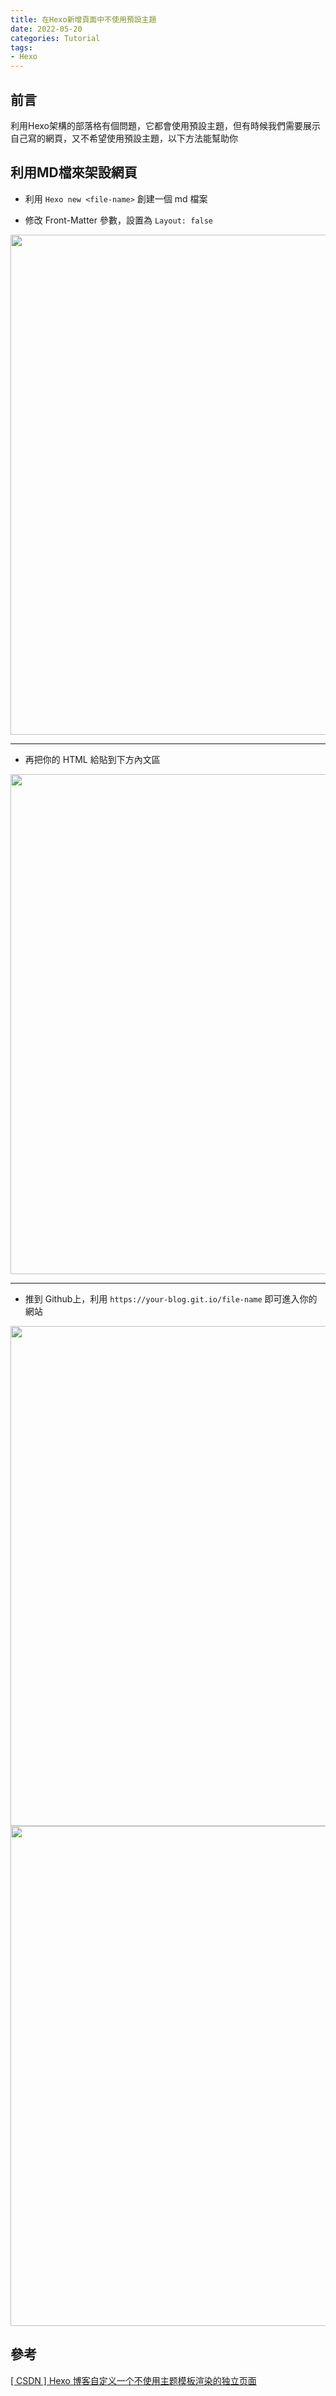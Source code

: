 ```yaml
---
title: 在Hexo新增頁面中不使用預設主題
date: 2022-05-20
categories: Tutorial
tags:
- Hexo
---
```


## 前言

利用Hexo架構的部落格有個問題，它都會使用預設主題，但有時候我們需要展示自己寫的網頁，又不希望使用預設主題，以下方法能幫助你

<!--more-->

## 利用MD檔來架設網頁

+ 利用 `Hexo new <file-name>` 創建一個 md 檔案



+ 修改 Front-Matter 參數，設置為 `Layout: false` 

<img src="https://lh3.googleusercontent.com/HS0PBPmgVs2WQyzdT0lwT2YcKQ3cCbMhxut3UByeJU3_NQLJ7vxWsOLlxjq3hxrPgHEGmBPqx8RAuYAkfUNuVs6lqw9hb_l9slJCyJH69FndO8b_lyRbpuG-NoTOoZtDwh5SYpinjx1k4wrOQ4VlcxO3hFAykeLbWnVZV0rITpQrrgh8WbyQKXt5qwEOB8J7JV-pucy8BnxivATYje6fvQDrTlj4WCJhnLXeAz0f5gwEhbYPVmfYuBsLAA4IQqhAzPi46yPajumK_4NdeVgG5N2xhpjhxcX9MNkfbz7DyrG57QiP6CsJ_h_NQrRtxEQnWolq9BMEXCbyduL-pFilaDAD9_GBlbrcIiwGz1rzV4kgNXoKpzWLkFIIkz-nqlW6fNOCTurE3bu07ARzQat1u6IePFXzPhXdMk09hncoZnbsk2GsEj6ahhUR6mfvrMN7noQGLRypoPeWqIwxrwgtTWwosg0lx-zSq8cAUCO5GZBmY03B3NX04CedrwjSeNaDKvGBNI188Y8awEkZDpBNi015J6DncvVIYBSdH7kEjzrJ2t0ttnELpCr3wfQ9EvweG6DcNUZAVxBDDFSkRP5nMLT_mYE7IjXGm3NX18AVwqeXE68txjI-aEqOhpMc-XPlnJg3kckg38EifSSrj2d4hKhrDbXNckzVSb-UITQD17N3NdCCSItuo1Tw7DgE8nq9SMa_bydEiF4V8r02rG5fs_cNd0GyqE2SrCjeIDAHNeUZPwIN0sPoE042nKI=w972-h318-no?authuser=0" width="800px" />

------

+ 再把你的 HTML 給貼到下方內文區

<img src="https://lh3.googleusercontent.com/fc-RLAxuAy5jSZOujqIOs6FCrMxw4xClxUWvNyZ8mHyLGkOItuM0ywnBtDzLD5lKmucle4wt8_T1r9liyjbKbllmvWb7n1onuVGTYlyjjXAz8bGzt4l23EBQTS7zvwTaMTBHWg4xI7eswrisg8mxpGabIUNkttz4FyGgEmUxi-2gU67TP96hmT29BVLoW1Qeek4egmOM6Zp56XMmu59IGuJ3dEpyyHt1AOd7xo0qU6Gs5vhwYGQXfbkxWDc6u7Qnv6hYVlENlUNAXayD1FugEdkWSf53Cn-KjDpquqibilXDp_7ASn4vCm4lZKcyQD5jTY8823GPZLOnF-eWqrRsOFzpIVKffdFVJnCttFXR2CrfEefjbrynNZVnJzicW1uab11ihUjGuWnDlDXIwga7RgoNQeMvKZPOvvBbv5h1t0A_4LTB3TWDq5cjdJaBG_qQUhfhIr5BTq-1ZaIr_QvcOij0KYgVGDIf09X5QBhdQhDYd-uZwv6aOP1vQPANWBSGznbLtG6XApU-vX2HLCvL2ejN14u8TU08CPBhEnH0y-8Z1e4uvrcYDxHWOBiFeNW8fx18DcC4d3eBAzNNO3BegJEazkl8FvAqBOOxkO1MWxX-1RUyAXBevS4vlqlEDWT1qhZAvazLXkYlc2j8FDIgtz7ugM-wElojtzKsAm2WqRHnOGOg5EVxdP-nStLkDxxTyFRe9SALd6yJtwa0wE5QMqj7pWzJgt9SM7wXV_j_xAH2Hk1bgadpI23ZjsY=w981-h842-no?authuser=0" width="800px" />

------

+ 推到 Github上，利用 `https://your-blog.git.io/file-name` 即可進入你的網站

<img src="https://lh3.googleusercontent.com/I9kqPqka3UEVcAUjrXJ742-n-AgU6lvpADvViH3jHeOR211G2iQlzpYLz4I6h7j_k2j8eZeR7j2vdd104kXOka_xOckdXn4eYBI1ANkbyou_FO-7ZGpjaWVNqvT6l_l6dKe8RSV1a1ISKqJ6zt18usYb-YkdsgrIvrUDvk6YkInbFEUanKuRR-iFOVuPvYY2FybNjv7h7fCwYrhJPjDnnhdW5qYq6YXRSEwrehFUI8gkXotUi-elDk_8ilkP7sh7N8Tt9N4VqXZjkYqtHOqq1kylyswU1NcdEqfi__aN_yak4ZjJBNvstBpe5X-B3nDTitBdZ13Hi4IN3ablSK75akuYYV98-UxjPASnGmcQT97K8mZwjcH1_AMqSwV_8B0gX4BBUcToqmLFEBNRjr7xdu5UeRbLM8WKDTuCeUsYbki2U2_ybigC2a5uJ6KjXmuXTeOsQRX_w1bjHdB-p1LSrZEyyoGQCIVIQ3eiOLWbF3vCLRKNb_CwOd8kpzksvKSNvcXhGr_6xKcnAgkIgX28O_XvpRUuqr9_WkgML0pi-PmzjYoLxmFY068JHZsPO8bbAiuwEOyYc0-XPaE8CXHDpr1vnYHutUgD6rTa2vjoG2y4X3eNW3Qs2qwMmfkIqsFVZ_HK4-2SfT4JrMXcvnNiSPt8TqRlNnIVE0zwWnLfxceobeU-AYi0pJDiPeSO9c2zsNb0TqoEw_NiVdSpzjdB5KJJbTWvq_n_lJ85VGhcWPcmlxMC04HDnTwLAnY=w1787-h1008-no?authuser=0" width="800px" />



<img src="" width="800px" />



## 參考

[[ CSDN ] Hexo 博客自定义一个不使用主题模板渲染的独立页面](https://blog.csdn.net/qq_36759224/article/details/90320295)
